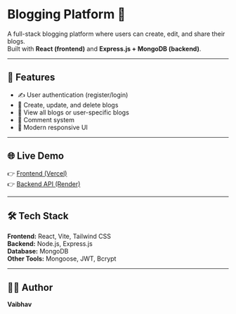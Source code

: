 # Blogging Platform 📝

A full-stack blogging platform where users can create, edit, and share their blogs.  
Built with **React (frontend)** and **Express.js + MongoDB (backend)**.

---

## 🚀 Features
- ✍️ User authentication (register/login)
- 📰 Create, update, and delete blogs
- 📌 View all blogs or user-specific blogs
- 💬 Comment system
- 🎨 Modern responsive UI

---

## 🌐 Live Demo
👉 [Frontend (Vercel)](https://your-frontend-link.vercel.app)  
👉 [Backend API (Render)](https://your-backend-link.onrender.com)

---

## 🛠️ Tech Stack
**Frontend:** React, Vite, Tailwind CSS  
**Backend:** Node.js, Express.js  
**Database:** MongoDB  
**Other Tools:** Mongoose, JWT, Bcrypt

---


## 👨‍💻 Author
**Vaibhav**  

